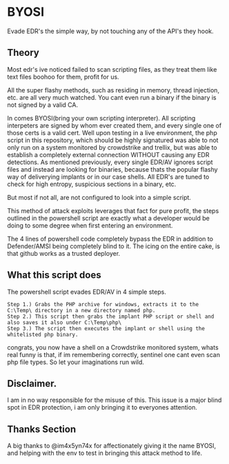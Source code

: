 # BYOSI
Evade EDR's the simple way, by not touching any of the API's they hook.


## Theory

Most edr's ive noticed failed to scan scripting files, as they treat them like text files boohoo for them, profit for us. 

All the super flashy methods, such as residing in memory, thread injection, etc. are all very much watched. You cant even run a binary if the binary is not signed by a valid CA.

In comes BYOSI(bring your own scripting interpreter). All scripting interpeters are signed by whom ever created them, and every single one of those certs is a valid cert. Well upon testing in a live environment, the php script in this repository, which should be highly signatured was able to not only run on a system monitored by crowdstrike and trellix, but was able to establish a completely external connection WITHOUT causing any EDR detections. As mentioned previously, every single EDR/AV ignores script files and instead are looking for binaries, because thats the popular flashy way of deliverying implants or in our case shells. All EDR's are tuned to check for high entropy, suspicious sections in a binary, etc. 

But most if not all, are not configured to look into a simple script.

This method of attack exploits leverages that fact for pure profit, the steps outlined in the powershell script are exactly what a developer would be doing to some degree when first entering an environment.

The 4 lines of powershell code completely bypass the EDR in addition to Defender/AMSI being completely blind to it. The icing on the entire cake, is that github works as a trusted deployer.

## What this script does

The powershell script evades EDR/AV in 4 simple steps.
```
Step 1.) Grabs the PHP archive for windows, extracts it to the C:\Temp\ directory in a new directory named php.
Step 2.) This script then grabs the implant PHP script or shell and also saves it also under C:\Temp\php\ 
Step 3.) The script then executes the implant or shell using the whitelisted php binary.
```
congrats, you now have a shell on a Crowdstrike monitored system, whats real funny is that, if im remembering correctly, sentinel one cant even scan php file types. So let your imaginations run wild.

## Disclaimer.

I am in no way responsible for the misuse of this. This issue is a major blind spot in EDR protection, i am only bringing it to everyones attention.

## Thanks Section

A big thanks to @im4x5yn74x for affectionately giving it the name BYOSI, and helping with the env to test in bringing this attack method to life.
